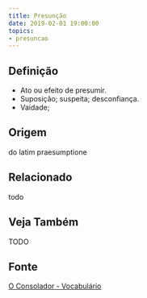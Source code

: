 ```yaml
---
title: Presunção
date: 2019-02-01 19:00:00
topics:
- presuncao
---
```


## Definição
* Ato ou efeito de presumir. 
* Suposição; suspeita; desconfiança. 
* Vaidade;

## Origem
do latim praesumptione

## Relacionado
todo

## Veja Também
TODO

## Fonte
[O Consolador - Vocabulário](http://www.oconsolador.com.br/linkfixo/vocabulario/principal.html)
